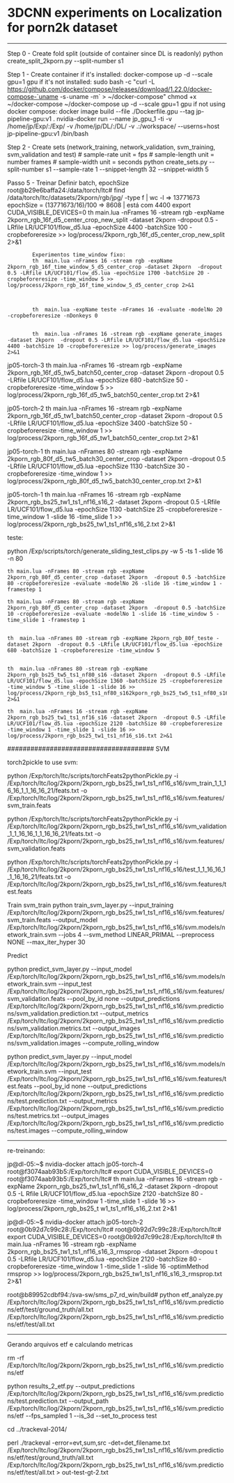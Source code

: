 # 3DCNN experiments on Localization for porn2k dataset

------------------------

Step 0 - Create fold split (outside of container since DL is readonly)
    python create_split_2kporn.py --split-number s1

Step 1 - Create container
    if it's installed:
        docker-compose up -d --scale gpu=1 gpu
    if it's not installed:
        sudo bash -c "curl -L https://github.com/docker/compose/releases/download/1.22.0/docker-compose-`uname -s`-`uname -m` > ~/docker-compose"
        chmod +x ~/docker-compose
        ~/docker-compose up -d --scale gpu=1 gpu
    if not using docker compose:
        docker image build --file ./Dockerfile.gpu --tag jp-pipeline-gpu:v1 .
        nvidia-docker run --name jp_gpu_1 -ti -v /home/jp/Exp/:/Exp/ -v /home/jp/DL/:/DL/ -v .:/workspace/ --userns=host jp-pipeline-gpu:v1 /bin/bash

Step 2 - Create sets (network_training, network_validation, svm_training, svm_validation and test)
    # sample-rate unit = fps
    # sample-length unit = number frames
    # sample-width unit = seconds
    python create_sets.py --split-number s1 --sample-rate 1 --snippet-length 32 --snippet-width 5

Passo 5 - Treinar
			Definir batch, epochSize
			root@b29e6baffa24:/data/torch/ltc# find /data/torch/ltc/datasets/2kporn/rgb/jpg/ -type f | wc -l => 13771673
			epochSize = (13771673/16)/100 => 8608 | está com 4400
			export CUDA_VISIBLE_DEVICES=0
			th  main.lua -nFrames 16 -stream rgb -expName 2kporn_rgb_16f_d5_center_crop_new_split -dataset 2kporn  -dropout 0.5 -LRfile LR/UCF101/flow_d5.lua -epochSize 4400 -batchSize 100 -cropbeforeresize >> log/process/2kporn_rgb_16f_d5_center_crop_new_split 2>&1
			
			Experimentos time_window fixo:
			th  main.lua -nFrames 16 -stream rgb -expName 2kporn_rgb_16f_time_window_5_d5_center_crop -dataset 2kporn  -dropout 0.5 -LRfile LR/UCF101/flow_d5.lua -epochSize 1700 -batchSize 20 -cropbeforeresize -time_window 5 >> log/process/2kporn_rgb_16f_time_window_5_d5_center_crop 2>&1
			
			
			
			th  main.lua -expName teste -nFrames 16 -evaluate -modelNo 20 -cropbeforeresize -nDonkeys 0
			
			
			th  main.lua -nFrames 16 -stream rgb -expName generate_images -dataset 2kporn  -dropout 0.5 -LRfile LR/UCF101/flow_d5.lua -epochSize 4400 -batchSize 10 -cropbeforeresize >> log/process/generate_images 2>&1
			
			
jp05-torch-3		th  main.lua -nFrames 16 -stream rgb -expName 2kporn_rgb_16f_d5_tw5_batch50_center_crop -dataset 2kporn  -dropout 0.5 -LRfile LR/UCF101/flow_d5.lua -epochSize 680 -batchSize 50 -cropbeforeresize -time_window 5 >> log/process/2kporn_rgb_16f_d5_tw5_batch50_center_crop.txt 2>&1
			
jp05-torch-2		th  main.lua -nFrames 16 -stream rgb -expName 2kporn_rgb_16f_d5_tw1_batch50_center_crop -dataset 2kporn  -dropout 0.5 -LRfile LR/UCF101/flow_d5.lua -epochSize 3400 -batchSize 50 -cropbeforeresize -time_window 1 >> log/process/2kporn_rgb_16f_d5_tw1_batch50_center_crop.txt 2>&1

jp05-torch-1		th  main.lua -nFrames 80 -stream rgb -expName 2kporn_rgb_80f_d5_tw5_batch30_center_crop -dataset 2kporn  -dropout 0.5 -LRfile LR/UCF101/flow_d5.lua -epochSize 1130 -batchSize 30 -cropbeforeresize -time_window 1 >> log/process/2kporn_rgb_80f_d5_tw5_batch30_center_crop.txt 2>&1

jp05-torch-1		th  main.lua -nFrames 16 -stream rgb -expName 2kporn_rgb_bs25_tw1_ts1_nf16_s16_2 -dataset 2kporn  -dropout 0.5 -LRfile LR/UCF101/flow_d5.lua -epochSize 1130 -batchSize 25 -cropbeforeresize -time_window 1 -slide 16 -time_slide 1 >> log/process/2kporn_rgb_bs25_tw1_ts1_nf16_s16_2.txt 2>&1



teste:

python /Exp/scripts/torch/generate_sliding_test_clips.py -w 5 -ts 1 -slide 16 -n 80


	th main.lua -nFrames 80 -stream rgb -expName 2kporn_rgb_80f_d5_center_crop -dataset 2kporn  -dropout 0.5 -batchSize 80 -cropbeforeresize -evaluate -modelNo 26 -slide 16 -time_window 1 -framestep 1
    
    th main.lua -nFrames 80 -stream rgb -expName 2kporn_rgb_80f_d5_center_crop -dataset 2kporn  -dropout 0.5 -batchSize 10 -cropbeforeresize -evaluate -modelNo 1 -slide 16 -time_window 5 -time_slide 1 -framestep 1
    
    
    th  main.lua -nFrames 80 -stream rgb -expName 2kporn_rgb_80f_teste -dataset 2kporn  -dropout 0.5 -LRfile LR/UCF101/flow_d5.lua -epochSize 680 -batchSize 1 -cropbeforeresize -time_window 5
    
    
    th  main.lua -nFrames 80 -stream rgb -expName 2kporn_rgb_bs25_tw5_ts1_nf80_s16 -dataset 2kporn  -dropout 0.5 -LRfile LR/UCF101/flow_d5.lua -epochSize 1360 -batchSize 25 -cropbeforeresize -time_window 5 -time_slide 1 -slide 16 >> log/process/2kporn_rgb_bs5_ts1_nf80_s162kporn_rgb_bs25_tw5_ts1_nf80_s16.txt 2>&1
    
    th  main.lua -nFrames 16 -stream rgb -expName 2kporn_rgb_bs25_tw1_ts1_nf16_s16 -dataset 2kporn  -dropout 0.5 -LRfile LR/UCF101/flow_d5.lua -epochSize 2120 -batchSize 80 -cropbeforeresize -time_window 1 -time_slide 1 -slide 16 >> log/process/2kporn_rgb_bs25_tw1_ts1_nf16_s16.txt 2>&1
    
######################################
SVM

torch2pickle to use svm:

python /Exp/torch/ltc/scripts/torchFeats2pythonPickle.py -i /Exp/torch/ltc/log/2kporn/2kporn_rgb_bs25_tw1_ts1_nf16_s16/svm_train_1_1_16_16_1_1_16_16_21/feats.txt -o /Exp/torch/ltc/log/2kporn/2kporn_rgb_bs25_tw1_ts1_nf16_s16/svm.features/svm_train.feats

python /Exp/torch/ltc/scripts/torchFeats2pythonPickle.py -i /Exp/torch/ltc/log/2kporn/2kporn_rgb_bs25_tw1_ts1_nf16_s16/svm_validation_1_1_16_16_1_1_16_16_21/feats.txt -o /Exp/torch/ltc/log/2kporn/2kporn_rgb_bs25_tw1_ts1_nf16_s16/svm.features/svm_validation.feats

python /Exp/torch/ltc/scripts/torchFeats2pythonPickle.py -i /Exp/torch/ltc/log/2kporn/2kporn_rgb_bs25_tw1_ts1_nf16_s16/test_1_1_16_16_1_1_16_16_21/feats.txt -o /Exp/torch/ltc/log/2kporn/2kporn_rgb_bs25_tw1_ts1_nf16_s16/svm.features/test.feats


Train svm_train
python train_svm_layer.py --input_training /Exp/torch/ltc/log/2kporn/2kporn_rgb_bs25_tw1_ts1_nf16_s16/svm.features/svm_train.feats --output_model /Exp/torch/ltc/log/2kporn/2kporn_rgb_bs25_tw1_ts1_nf16_s16/svm.models/network_train.svm --jobs 4 --svm_method LINEAR_PRIMAL --preprocess NONE --max_iter_hyper 30

Predict

 python predict_svm_layer.py --input_model /Exp/torch/ltc/log/2kporn/2kporn_rgb_bs25_tw1_ts1_nf16_s16/svm.models/network_train.svm  --input_test /Exp/torch/ltc/log/2kporn/2kporn_rgb_bs25_tw1_ts1_nf16_s16/svm.features/svm_validation.feats --pool_by_id none  --output_predictions /Exp/torch/ltc/log/2kporn/2kporn_rgb_bs25_tw1_ts1_nf16_s16/svm.predictions/svm_validation.prediction.txt --output_metrics /Exp/torch/ltc/log/2kporn/2kporn_rgb_bs25_tw1_ts1_nf16_s16/svm.predictions/svm_validation.metrics.txt --output_images /Exp/torch/ltc/log/2kporn/2kporn_rgb_bs25_tw1_ts1_nf16_s16/svm.predictions/svm_validation.images --compute_rolling_window

 python predict_svm_layer.py --input_model /Exp/torch/ltc/log/2kporn/2kporn_rgb_bs25_tw1_ts1_nf16_s16/svm.models/network_train.svm  --input_test /Exp/torch/ltc/log/2kporn/2kporn_rgb_bs25_tw1_ts1_nf16_s16/svm.features/test.feats --pool_by_id none  --output_predictions /Exp/torch/ltc/log/2kporn/2kporn_rgb_bs25_tw1_ts1_nf16_s16/svm.predictions/test.prediction.txt --output_metrics /Exp/torch/ltc/log/2kporn/2kporn_rgb_bs25_tw1_ts1_nf16_s16/svm.predictions/test.metrics.txt --output_images /Exp/torch/ltc/log/2kporn/2kporn_rgb_bs25_tw1_ts1_nf16_s16/svm.predictions/test.images --compute_rolling_window
 
 
---------------------------------------------------
re-treinando:

jp@dl-05:~$  nvidia-docker attach jp05-torch-4
root@f3074aab93b5:/Exp/torch/ltc# export CUDA_VISIBLE_DEVICES=0
root@f3074aab93b5:/Exp/torch/ltc# th  main.lua -nFrames 16 -stream rgb -expName 2kporn_rgb_bs25_tw1_ts1_nf16_s16_2 -dataset 2kporn  -dropout 0.5 -L                 Rfile LR/UCF101/flow_d5.lua -epochSize 2120 -batchSize 80 -cropbeforeresize -time_window 1 -time_slide 1 -slide 16 >> log/process/2kporn_rgb_bs25_t                 w1_ts1_nf16_s16_2.txt 2>&1


jp@dl-05:~$ nvidia-docker attach jp05-torch-2
root@0b92d7c99c28:/Exp/torch/ltc#
root@0b92d7c99c28:/Exp/torch/ltc# export CUDA_VISIBLE_DEVICES=0
root@0b92d7c99c28:/Exp/torch/ltc# th  main.lua -nFrames 16 -stream rgb -expName 2kporn_rgb_bs25_tw1_ts1_nf16_s16_3_rmsprop -dataset 2kporn  -dropou                 t 0.5 -LRfile LR/UCF101/flow_d5.lua -epochSize 2120 -batchSize 80 -cropbeforeresize -time_window 1 -time_slide 1 -slide 16 -optimMethod rmsprop >>                  log/process/2kporn_rgb_bs25_tw1_ts1_nf16_s16_3_rmsprop.txt 2>&1

root@b89952cdbf94:/sva-sw/sms_p7_rd_win/build# python etf_analyze.py /Exp/torch/ltc/log/2kporn/2kporn_rgb_bs25_tw1_ts1_nf16_s16/svm.predictions/etf/test/ground_truth/all.txt /Exp/torch/ltc/log/2kporn/2kporn_rgb_bs25_tw1_ts1_nf16_s16/svm.predictions/etf/test/all.txt

--------------------------------
Gerando arquivos etf e calculando metricas

rm -rf /Exp/torch/ltc/log/2kporn/2kporn_rgb_bs25_tw1_ts1_nf16_s16/svm.predictions/etf

python results_2_etf.py --output_predictions /Exp/torch/ltc/log/2kporn/2kporn_rgb_bs25_tw1_ts1_nf16_s16/svm.predictions/test.prediction.txt --output_path /Exp/torch/ltc/log/2kporn/2kporn_rgb_bs25_tw1_ts1_nf16_s16/svm.predictions/etf --fps_sampled 1 --is_3d --set_to_process test

cd ../trackeval-2014/

perl ./trackeval -error=evt,sum,src -det=det_filename.txt /Exp/torch/ltc/log/2kporn/2kporn_rgb_bs25_tw1_ts1_nf16_s16/svm.predictions/etf/test/ground_truth/all.txt /Exp/torch/ltc/log/2kporn/2kporn_rgb_bs25_tw1_ts1_nf16_s16/svm.predictions/etf/test/all.txt >   out-test-gt-2.txt

